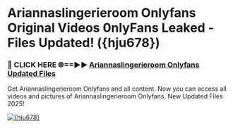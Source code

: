 # Ariannaslingerieroom Onlyfans Original Videos 0nlyFans Leaked - Files Updated! ({hju678})

<h3>🔴 CLICK HERE 🌐==►► <a href="https://tinyurl.com/ms9xzufz" rel="nofollow">Ariannaslingerieroom Onlyfans Updated Files</a></h3>

Get Ariannaslingerieroom Onlyfans and all content. Now you can access all videos and pictures of Ariannaslingerieroom Onlyfans. New Updated Files 2025!

[![{hju678}](https://i.imgur.com/PQ7UWWw.gif)](https://tinyurl.com/ms9xzufz)